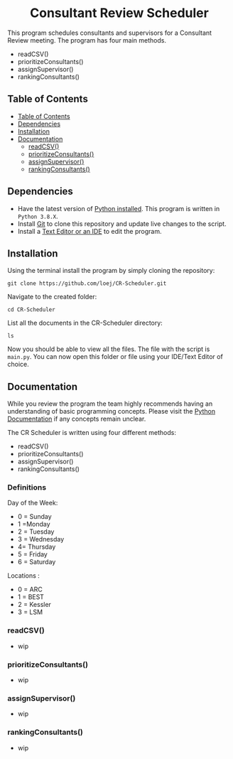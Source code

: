 <h1 align="center">Consultant Review Scheduler </h1>

This program schedules consultants and supervisors for a Consultant Review meeting. The program has four main methods.
* readCSV()
* prioritizeConsultants()
* assignSupervisor()
* rankingConsultants()

## Table of Contents

- [Table of Contents](#table-of-contents)
- [Dependencies](#dependencies)
- [Installation](#installation)
- [Documentation](#documentation)
  - [readCSV()](#readcsv)
  - [prioritizeConsultants()](#prioritizeconsultants)
  - [assignSupervisor()](#assignsupervisor)
  - [rankingConsultants()](#rankingconsultants)

## Dependencies

* Have the latest version of [Python installed](https://www.python.org/downloads/). This program is written in ```Python 3.8.X```. 
* Install [Git](https://git-scm.com/) to clone this repository and update live changes to the script.
* Install a [Text Editor or an IDE](https://www.fullstackpython.com/text-editors-ides.html) to edit the program. 

## Installation 
Using the terminal install the program by simply cloning the repository:
  ```
  git clone https://github.com/loej/CR-Scheduler.git
  ```
Navigate to the created folder:
  ```
  cd CR-Scheduler
  ```
List all the documents in the CR-Scheduler directory:
  ```
  ls
  ```
Now you should be able to view all the files. The file with the script is `main.py`. You can now open this folder or file using your IDE/Text Editor of choice. 

## Documentation 
While you review the program the team highly recommends having an understanding of basic programming concepts. Please visit the [Python Documentation](https://docs.python.org/3/) if any concepts remain unclear. 

The CR Scheduler is written using four different methods:

* readCSV()
* prioritizeConsultants()
* assignSupervisor()
* rankingConsultants()
### Definitions

Day of the Week:
+ 0 = Sunday
+ 1 =Monday
+ 2 = Tuesday
+ 3 = Wednesday
+ 4= Thursday
+ 5 = Friday
+ 6 = Saturday

Locations :
+ 0 = ARC
+ 1 = BEST
+ 2 = Kessler
+ 3 = LSM

### readCSV()
  - wip 

### prioritizeConsultants()
  - wip 
  
### assignSupervisor()
  - wip 
  
### rankingConsultants()
  - wip 
